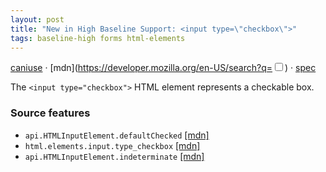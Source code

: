 ```yaml
---
layout: post
title: "New in High Baseline Support: <input type=\"checkbox\">"
tags: baseline-high forms html-elements
---
```


[caniuse](https://caniuse.com/?search=input-checkbox) · [mdn](https://developer.mozilla.org/en-US/search?q=<input type="checkbox">) · [spec](https://html.spec.whatwg.org/multipage/input.html#checkbox-state-(type=checkbox))

The `<input type="checkbox">` HTML element represents a checkable box.

### Source features

- ``api.HTMLInputElement.defaultChecked`` [[mdn]](https://developer.mozilla.org/en-US/search?q=api.HTMLInputElement.defaultChecked)
- ``html.elements.input.type_checkbox`` [[mdn]](https://developer.mozilla.org/en-US/search?q=html.elements.input.type_checkbox)
- ``api.HTMLInputElement.indeterminate`` [[mdn]](https://developer.mozilla.org/en-US/search?q=api.HTMLInputElement.indeterminate)
